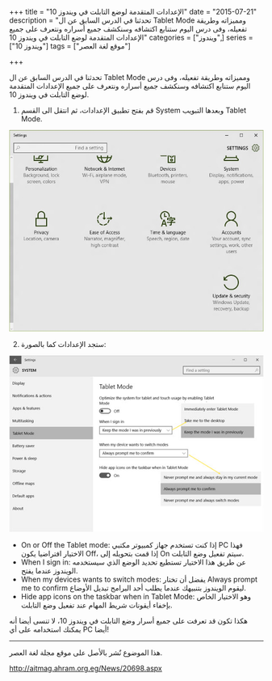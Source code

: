 +++
title = "الإعدادات المتقدمة لوضع التابلت في ويندوز 10"
date = "2015-07-21"
description = "تحدثنا في الدرس السابق عن ال Tablet Mode ومميزاته وطريقة تفعيله، وفى درس اليوم ستنابع اكتشافه وسنكشف جميع أسراره ونتعرف على جميع الإعدادات المتقدمة لوضع التابلت في ويندوز 10"
categories = ["ويندوز",]
series = ["ويندوز 10"]
tags = ["موقع لغة العصر"]

+++

تحدثنا في الدرس السابق عن ال Tablet Mode ومميزاته وطريقة تفعيله، وفى درس اليوم ستنابع اكتشافه وسنكشف جميع أسراره ونتعرف على جميع الإعدادات المتقدمة لوضع التابلت في ويندوز 10.

1. قم بفتح تطبيق الإعدادات، ثم انتقل الى القسم System وبعدها التبويب Tablet Mode.

![](images/2015-635730851407776242-777.jpg "1")

2. ستجد الإعدادات كما بالصورة:

![](images/2015-635730852356682492-668.jpg "2")

- On or Off the Tablet mode: إذا كنت تستخدم جهاز كمبيوتر مكتبي PC فهذا الاختيار افتراضيا يكون Off، إذا قمت بتحويله إلى On سيتم تفعيل وضع التابلت.
- When I sign in: عن طريق هذا الاختيار تستطيع تحديد الوضع الذي سيستخدمه الويندوز عندما يفتح.
- When my devices wants to switch modes: يفضل أن تختار Always prompt me to confirm ليقوم الويندوز بتنبيهك عندما يطلب أحد البرامج تبديل الأوضاع.
- Hide app icons on the taskbar when in Tablet Mode: وهو الاختيار الخاص بإخفاء أيقونات شريط المهام عند تفعيل وضع التابلت.

هكذا تكون قد تعرفت على جميع أسرار وضع التابلت في ويندوز 10، لا تنسى أيضا أنه يمكنك استخدامه على أي PC أيضا!

---
هذا الموضوع نٌشر باﻷصل على موقع مجلة لغة العصر.

http://aitmag.ahram.org.eg/News/20698.aspx